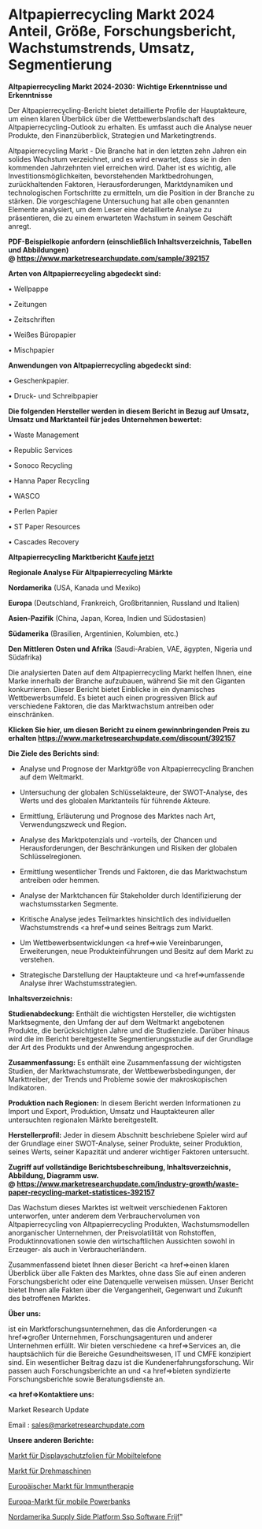 # Altpapierrecycling Markt 2024 Anteil, Größe, Forschungsbericht, Wachstumstrends, Umsatz, Segmentierung

<strong>Altpapierrecycling Markt 2024-2030: Wichtige Erkenntnisse und Erkenntnisse</strong>

Der Altpapierrecycling-Bericht bietet detaillierte Profile der Hauptakteure, um einen klaren Überblick über die Wettbewerbslandschaft des Altpapierrecycling-Outlook zu erhalten. Es umfasst auch die Analyse neuer Produkte, den Finanzüberblick, Strategien und Marketingtrends.

Altpapierrecycling Markt - Die Branche hat in den letzten zehn Jahren ein solides Wachstum verzeichnet, und es wird erwartet, dass sie in den kommenden Jahrzehnten viel erreichen wird. Daher ist es wichtig, alle Investitionsmöglichkeiten, bevorstehenden Marktbedrohungen, zurückhaltenden Faktoren, Herausforderungen, Marktdynamiken und technologischen Fortschritte zu ermitteln, um die Position in der Branche zu stärken. Die vorgeschlagene Untersuchung hat alle oben genannten Elemente analysiert, um dem Leser eine detaillierte Analyse zu präsentieren, die zu einem erwarteten Wachstum in seinem Geschäft anregt.

<strong><b>PDF-Beispielkopie anfordern (einschließlich Inhaltsverzeichnis, Tabellen und Abbildungen) @ </b></strong><strong><a href=https://www.marketresearchupdate.com/sample/392157><strong>https://www.marketresearchupdate.com/sample/392157</u></a></strong></strong>

<strong>Arten von Altpapierrecycling abgedeckt sind:</strong>

• Wellpappe

• Zeitungen

• Zeitschriften

• Weißes Büropapier

• Mischpapier

<strong>Anwendungen von Altpapierrecycling abgedeckt sind:</strong>

• Geschenkpapier.

• Druck- und Schreibpapier

<strong>Die folgenden Hersteller werden in diesem Bericht in Bezug auf Umsatz, Umsatz und Marktanteil für jedes Unternehmen bewertet:</strong>

• Waste Management

• Republic Services

• Sonoco Recycling

• Hanna Paper Recycling

• WASCO

• Perlen Papier

• ST Paper Resources

• Cascades Recovery

<strong>Altpapierrecycling Marktbericht <a href=https://www.marketresearchupdate.com/buynow/392157>Kaufe jetzt</a></strong>

<strong>Regionale Analyse Für Altpapierrecycling Märkte</strong>

<strong>Nordamerika</strong> (USA, Kanada und Mexiko)

<strong>Europa</strong> (Deutschland, Frankreich, Großbritannien, Russland und Italien)

<strong>Asien-Pazifik</strong> (China, Japan, Korea, Indien und Südostasien)

<strong>Südamerika</strong> (Brasilien, Argentinien, Kolumbien, etc.)

<strong>Den Mittleren</strong> <strong>Osten und Afrika</strong> (Saudi-Arabien, VAE, ägypten, Nigeria und Südafrika)

Die analysierten Daten auf dem Altpapierrecycling Markt helfen Ihnen, eine Marke innerhalb der Branche aufzubauen, während Sie mit den Giganten konkurrieren. Dieser Bericht bietet Einblicke in ein dynamisches Wettbewerbsumfeld. Es bietet auch einen progressiven Blick auf verschiedene Faktoren, die das Marktwachstum antreiben oder einschränken.

<strong>Klicken Sie hier, um diesen Bericht zu einem gewinnbringenden Preis zu erhalten
</strong><strong><a href=https://www.marketresearchupdate.com/discount/392157>https://www.marketresearchupdate.com/discount/392157</b></u></strong></a>

<strong>Die Ziele des Berichts sind:</strong>

- Analyse und Prognose der Marktgröße von Altpapierrecycling Branchen auf dem Weltmarkt.

- Untersuchung der globalen Schlüsselakteure, der SWOT-Analyse, des Werts und des globalen Marktanteils für führende Akteure.

- Ermittlung, Erläuterung und Prognose des Marktes nach Art, Verwendungszweck und Region.

- Analyse des Marktpotenzials und -vorteils, der Chancen und Herausforderungen, der Beschränkungen und Risiken der globalen Schlüsselregionen.

- Ermittlung wesentlicher Trends und Faktoren, die das Marktwachstum antreiben oder hemmen.

- Analyse der Marktchancen für Stakeholder durch Identifizierung der wachstumsstarken Segmente.

- Kritische Analyse jedes Teilmarktes hinsichtlich des individuellen Wachstumstrends <a href=>und</a> seines Beitrags zum Markt.

- Um Wettbewerbsentwicklungen <a href=>wie</a> Vereinbarungen, Erweiterungen, neue Produkteinführungen und Besitz auf dem Markt zu verstehen.

- Strategische Darstellung der Hauptakteure und <a href=>umfas</a>sende Analyse ihrer Wachstumsstrategien.

<strong>Inhaltsverzeichnis:</strong>

<strong>Studienabdeckung:</strong> Enthält die wichtigsten Hersteller, die wichtigsten Marktsegmente, den Umfang der auf dem Weltmarkt angebotenen Produkte, die berücksichtigten Jahre und die Studienziele. Darüber hinaus wird die im Bericht bereitgestellte Segmentierungsstudie auf der Grundlage der Art des Produkts und der Anwendung angesprochen.

<strong>Zusammenfassung:</strong> Es enthält eine Zusammenfassung der wichtigsten Studien, der Marktwachstumsrate, der Wettbewerbsbedingungen, der Markttreiber, der Trends und Probleme sowie der makroskopischen Indikatoren.

<strong>Produktion nach Regionen:</strong> In diesem Bericht werden Informationen zu Import und Export, Produktion, Umsatz und Hauptakteuren aller untersuchten regionalen Märkte bereitgestellt.

<strong>Herstellerprofil:</strong> Jeder in diesem Abschnitt beschriebene Spieler wird auf der Grundlage einer SWOT-Analyse, seiner Produkte, seiner Produktion, seines Werts, seiner Kapazität und anderer wichtiger Faktoren untersucht.

<strong><b>Zugriff auf vollständige Berichtsbeschreibung, Inhaltsverzeichnis, Abbildung, Diagramm usw. @ </b></strong><strong><a href=https://www.marketresearchupdate.com/industry-growth/waste-paper-recycling-market-statistices-392157>https://www.marketresearchupdate.com/industry-growth/waste-paper-recycling-market-statistices-392157</a></strong>

Das Wachstum dieses Marktes ist weltweit verschiedenen Faktoren unterworfen, unter anderem dem Verbrauchervolumen von Altpapierrecycling von Altpapierrecycling Produkten, Wachstumsmodellen anorganischer Unternehmen, der Preisvolatilität von Rohstoffen, Produktinnovationen sowie den wirtschaftlichen Aussichten sowohl in Erzeuger- als auch in Verbraucherländern.

Zusammenfassend bietet Ihnen dieser Bericht <a href=>einen</a> klaren Überblick über alle Fakten des Marktes, ohne dass Sie auf einen anderen Forschungsbericht oder eine Datenquelle verweisen müssen. Unser Bericht bietet Ihnen alle Fakten über die Vergangenheit, Gegenwart und Zukunft des betroffenen Marktes.

<strong>Über uns:</strong>

 ist ein Marktforschungsunternehmen, das die Anforderungen <a href=>großer</a> Unternehmen, Forschungsagenturen und anderer Unternehmen erfüllt. Wir bieten verschiedene <a href=>Services</a> an, die hauptsächlich für die Bereiche Gesundheitswesen, IT und CMFE konzipiert sind. Ein wesentlicher Beitrag dazu ist die Kundenerfahrungsforschung. Wir passen auch Forschungsberichte an und <a href=>bieten</a> syndizierte Forschungsberichte sowie Beratungsdienste an.

<strong><a href=>Kontaktiere uns:</a></strong>

Market Research Update

Email : sales@marketresearchupdate.com

<strong>Unsere anderen Berichte:</strong>

<a href=https://www.linkedin.com/pulse/cell-phone-screen-protector-market-witness>Markt für Displayschutzfolien für Mobiltelefone</a>

<a href=https://www.linkedin.com/pulse/lathe-machines-market-analysis-segment-region>Markt für Drehmaschinen</a>

<a href=https://www.linkedin.com/pulse/europe-immunotherapy-market-research-report>Europäischer Markt für Immuntherapie</a>

<a href=https://www.linkedin.com/pulse/europe-mobile-power-bank-market-size-incredible-possibilities>Europa-Markt für mobile Powerbanks</a>

<a href=https://www.linkedin.com/pulse/north-america-supply-side-platform-ssp-software-frijf/>Nordamerika Supply Side Platform Ssp Software Frijf</a>"
